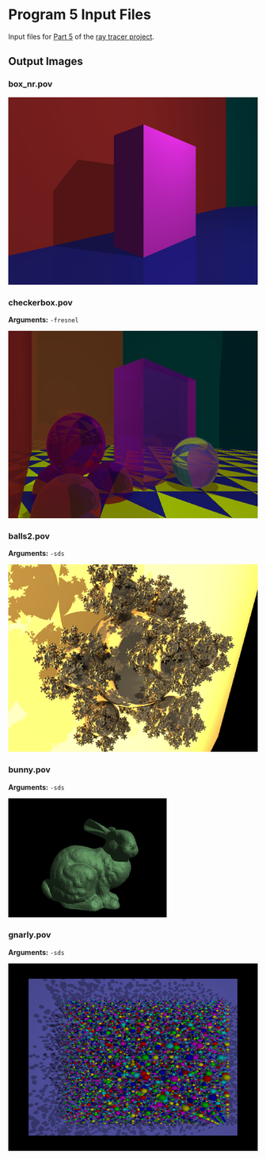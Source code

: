 # Program 5 Input Files

Input files for [Part 5](http://iondune.github.io/csc473/project/part5) of the [ray tracer project](http://iondune.github.io/csc473/project/).


## Output Images

### box_nr.pov

![box_nr.pov](box_nr.png)

### checkerbox.pov

**Arguments:** `-fresnel`

![checkerbox.pov](checkerbox.png)

### balls2.pov

**Arguments:** `-sds`

![balls2.pov](balls2.png)

### bunny.pov

**Arguments:** `-sds`

![bunny.pov](bunny.png)

### gnarly.pov

**Arguments:** `-sds`

![gnarly.pov](gnarly.png)

